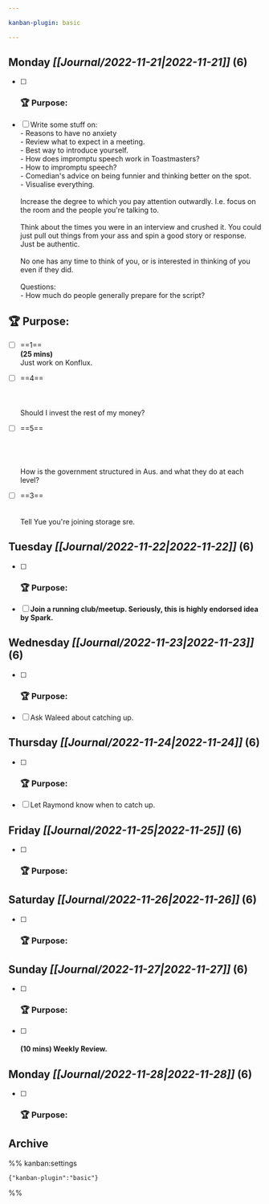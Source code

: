 ```yaml
---

kanban-plugin: basic

---
```


## **Monday** *[[Journal/2022-11-21|2022-11-21]]* (6)

- [ ] ### **🏆 Purpose**:
- [ ] Write some stuff on:<br>- Reasons to have no anxiety<br>- Review what to expect in a meeting.<br>- Best way to introduce yourself.<br>- How does impromptu speech work in Toastmasters?<br>- How to impromptu speech?<br>- Comedian's advice on being funnier and thinking better on the spot.<br>- Visualise everything.<br><br>Increase the degree to which you pay attention outwardly. I.e. focus on the room and the people you're talking to.<br><br>Think about the times you were in an interview and crushed it. You could just pull out things from your ass and spin a good story or response. Just be authentic.<br><br>No one has any time to think of you, or is interested in thinking of you even if they did.<br><br>Questions:<br>- How much do people generally prepare for the script?


## **🏆 Purpose**:

- [ ] ==1==<br>**(25 mins)**<br>Just work on Konflux.
- [ ] ==4==<br><br><br><br>Should I invest the rest of my money?
- [ ] ==5==<br><br><br><br><br>How is the government structured in Aus. and what they do at each level?
- [ ] ==3==<br><br><br>Tell Yue you're joining storage sre.


## **Tuesday** *[[Journal/2022-11-22|2022-11-22]]* (6)

- [ ] ### **🏆 Purpose**:
- [ ] **Join a running club/meetup. Seriously, this is highly endorsed idea by Spark.**


## **Wednesday** *[[Journal/2022-11-23|2022-11-23]]* (6)

- [ ] ### **🏆 Purpose**:
- [ ] Ask Waleed about catching up.


## **Thursday** *[[Journal/2022-11-24|2022-11-24]]* (6)

- [ ] ### **🏆 Purpose**:
- [ ] Let Raymond know when to catch up.


## **Friday** *[[Journal/2022-11-25|2022-11-25]]* (6)

- [ ] ### **🏆 Purpose**:


## **Saturday** *[[Journal/2022-11-26|2022-11-26]]* (6)

- [ ] ### **🏆 Purpose**:


## **Sunday** *[[Journal/2022-11-27|2022-11-27]]* (6)

- [ ] ### **🏆 Purpose**:
- [ ] #### **(10 mins)** Weekly Review.


## **Monday** *[[Journal/2022-11-28|2022-11-28]]* (6)

- [ ] ### **🏆 Purpose**:


## Archive





%% kanban:settings
```
{"kanban-plugin":"basic"}
```
%%